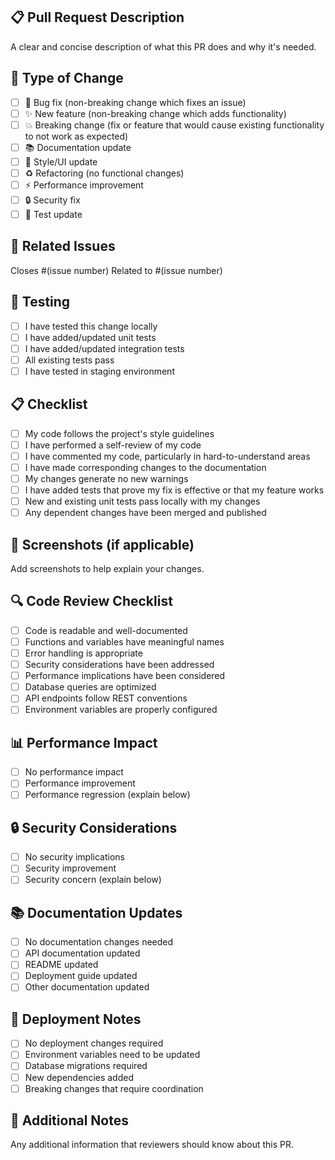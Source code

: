 ## 📋 Pull Request Description
A clear and concise description of what this PR does and why it's needed.

## 🔄 Type of Change
- [ ] 🐛 Bug fix (non-breaking change which fixes an issue)
- [ ] ✨ New feature (non-breaking change which adds functionality)
- [ ] 💥 Breaking change (fix or feature that would cause existing functionality to not work as expected)
- [ ] 📚 Documentation update
- [ ] 🎨 Style/UI update
- [ ] ♻️ Refactoring (no functional changes)
- [ ] ⚡ Performance improvement
- [ ] 🔒 Security fix
- [ ] 🧪 Test update

## 🎯 Related Issues
Closes #(issue number)
Related to #(issue number)

## 🧪 Testing
- [ ] I have tested this change locally
- [ ] I have added/updated unit tests
- [ ] I have added/updated integration tests
- [ ] All existing tests pass
- [ ] I have tested in staging environment

## 📋 Checklist
- [ ] My code follows the project's style guidelines
- [ ] I have performed a self-review of my code
- [ ] I have commented my code, particularly in hard-to-understand areas
- [ ] I have made corresponding changes to the documentation
- [ ] My changes generate no new warnings
- [ ] I have added tests that prove my fix is effective or that my feature works
- [ ] New and existing unit tests pass locally with my changes
- [ ] Any dependent changes have been merged and published

## 📸 Screenshots (if applicable)
Add screenshots to help explain your changes.

## 🔍 Code Review Checklist
- [ ] Code is readable and well-documented
- [ ] Functions and variables have meaningful names
- [ ] Error handling is appropriate
- [ ] Security considerations have been addressed
- [ ] Performance implications have been considered
- [ ] Database queries are optimized
- [ ] API endpoints follow REST conventions
- [ ] Environment variables are properly configured

## 📊 Performance Impact
- [ ] No performance impact
- [ ] Performance improvement
- [ ] Performance regression (explain below)

## 🔒 Security Considerations
- [ ] No security implications
- [ ] Security improvement
- [ ] Security concern (explain below)

## 📚 Documentation Updates
- [ ] No documentation changes needed
- [ ] API documentation updated
- [ ] README updated
- [ ] Deployment guide updated
- [ ] Other documentation updated

## 🚀 Deployment Notes
- [ ] No deployment changes required
- [ ] Environment variables need to be updated
- [ ] Database migrations required
- [ ] New dependencies added
- [ ] Breaking changes that require coordination

## 📝 Additional Notes
Any additional information that reviewers should know about this PR. 
